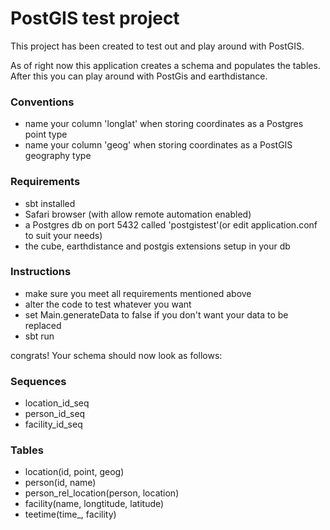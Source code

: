 # PostGIS test project

This project has been created to test out and play around with PostGIS.

As of right now this application creates a schema and populates the tables. After this you can play around with PostGis and earthdistance.

### Conventions
- name your column 'longlat' when storing coordinates as a Postgres point type
- name your column 'geog' when storing coordinates as a PostGIS geography type

### Requirements
- sbt installed
- Safari browser (with allow remote automation enabled)
- a Postgres db on port 5432 called 'postgistest'(or edit application.conf to suit your needs)
- the cube, earthdistance and postgis extensions setup in your db

### Instructions
- make sure you meet all requirements mentioned above
- alter the code to test whatever you want
- set Main.generateData to false if you don't want your data to be replaced
- sbt run

congrats! Your schema should now look as follows:

### Sequences
- location_id_seq
- person_id_seq
- facility_id_seq

### Tables
 - location(id, point, geog)
 - person(id, name)
 - person_rel_location(person, location)
 - facility(name, longtitude, latitude)
 - teetime(time_, facility)